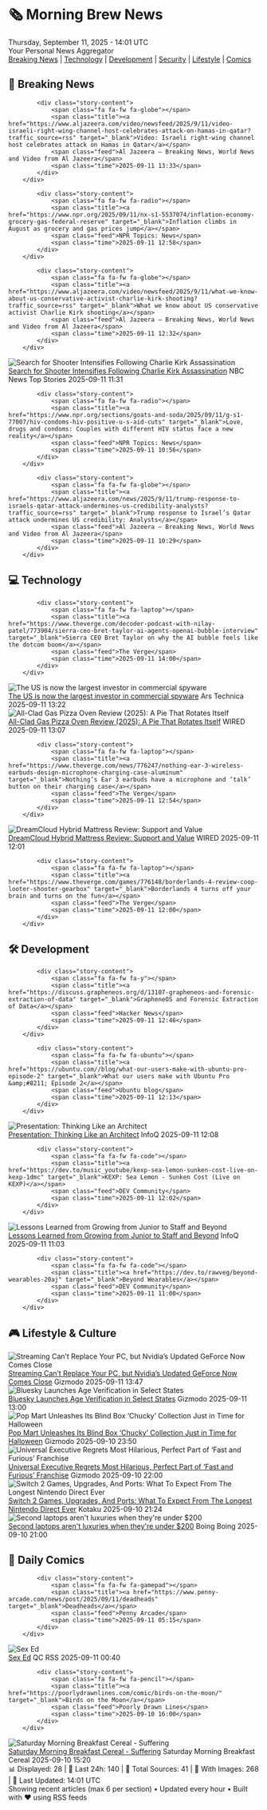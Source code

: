 <!-- Processing 54 RSS feeds at 2025-09-11 14:01:41 UTC -->
<!-- Processing: XKCD -->
<!-- Processing: Saturday Morning Breakfast Cereal -->
<!-- Processing: Cyanide & Happiness -->
<!-- Processing: Questionable Content -->
<!-- Processing: Girl Genius -->
<!-- Processing: Dinosaur Comics -->
<!-- Processing: CNN Breaking News -->
<!-- Processing: BBC World News -->
<!-- Processing: Al Jazeera Breaking News -->
<!-- Processing: NPR News -->
<!-- Processing: CBC News -->
<!-- Error processing https://rss.cbc.ca/lineup/topstories.xml: The read operation timed out -->
<!-- Processing: Reuters Top News -->
<!-- Processing: NBC News Breaking -->
<!-- Processing: The Verge -->
<!-- Processing: Ars Technica -->
<!-- Processing: O'Reilly Radar -->
<!-- Processing: WIRED -->
<!-- Processing: Slashdot -->
<!-- Processing: Lobsters Python -->
<!-- Processing: Hacker News -->
<!-- Processing: Ubuntu Blog -->
<!-- Processing: GitHub Blog -->
<!-- Processing: GitLab Blog -->
<!-- Processing: Coding Horror -->
<!-- Processing: Gizmodo -->
<!-- Processing: Krebs on Security -->
<!-- Processing: Schneier on Security -->
<!-- Generated 8 new posts out of 27 feeds processed -->
<div class="newspaper-header">
    <h1 class="newspaper-title">🗞️ Morning Brew News</h1>
    <div class="newspaper-date">Thursday, September 11, 2025 - 14:01 UTC</div>
    <div class="newspaper-subtitle">Your Personal News Aggregator</div>
</div>

<div class="newspaper-nav">
    <a href="#breaking">Breaking News</a> |
    <a href="#tech">Technology</a> |
    <a href="#dev">Development</a> |
    <a href="#security">Security</a> |
    <a href="#lifestyle">Lifestyle</a> |
    <a href="#webcomics">Comics</a>
</div>

<div class="news-section breaking-news" id="breaking">
<h2 class="section-header">🚨 Breaking News</h2>
<div class="stories-container">
<div class="story">
            
            <div class="story-content">
                <span class="fa fa-fw fa-globe"></span>
                <span class="title"><a href="https://www.aljazeera.com/video/newsfeed/2025/9/11/video-israeli-right-wing-channel-host-celebrates-attack-on-hamas-in-qatar?traffic_source=rss" target="_blank">Video: Israeli right-wing channel host celebrates attack on Hamas in Qatar</a></span>
                <span class="feed">Al Jazeera – Breaking News, World News and Video from Al Jazeera</span>
                <span class="time">2025-09-11 13:33</span>
            </div>
        </div>
<div class="story">
            
            <div class="story-content">
                <span class="fa fa-fw fa-radio"></span>
                <span class="title"><a href="https://www.npr.org/2025/09/11/nx-s1-5537074/inflation-economy-grocery-gas-federal-reserve" target="_blank">Inflation climbs in August as grocery and gas prices jump</a></span>
                <span class="feed">NPR Topics: News</span>
                <span class="time">2025-09-11 12:58</span>
            </div>
        </div>
<div class="story">
            
            <div class="story-content">
                <span class="fa fa-fw fa-globe"></span>
                <span class="title"><a href="https://www.aljazeera.com/video/newsfeed/2025/9/11/what-we-know-about-us-conservative-activist-charlie-kirk-shooting?traffic_source=rss" target="_blank">What we know about US conservative activist Charlie Kirk shooting</a></span>
                <span class="feed">Al Jazeera – Breaking News, World News and Video from Al Jazeera</span>
                <span class="time">2025-09-11 12:32</span>
            </div>
        </div>
<div class="story">
            <img src="https://media-cldnry.s-nbcnews.com/image/upload/t_fit_1500w/mpx/2704722219/2025_09/1757590290953_tdy_news_7a_winter_charlie_kirk_250911_1920x1080-e1d9z4.jpg" alt="Search for Shooter Intensifies Following Charlie Kirk Assassination" class="story-image" loading="lazy" onerror="this.style.display='none'">
            <div class="story-content">
                <span class="fa fa-fw fa-broadcast-tower"></span>
                <span class="title"><a href="https://www.today.com/video/search-for-shooter-intensifies-following-charlie-kirk-assassination-247360069761" target="_blank">Search for Shooter Intensifies Following Charlie Kirk Assassination</a></span>
                <span class="feed">NBC News Top Stories</span>
                <span class="time">2025-09-11 11:31</span>
            </div>
        </div>
<div class="story">
            
            <div class="story-content">
                <span class="fa fa-fw fa-radio"></span>
                <span class="title"><a href="https://www.npr.org/sections/goats-and-soda/2025/09/11/g-s1-77007/hiv-condoms-hiv-positive-u-s-aid-cuts" target="_blank">Love, drugs and condoms: Couples with different HIV status face a new reality</a></span>
                <span class="feed">NPR Topics: News</span>
                <span class="time">2025-09-11 10:56</span>
            </div>
        </div>
<div class="story">
            
            <div class="story-content">
                <span class="fa fa-fw fa-globe"></span>
                <span class="title"><a href="https://www.aljazeera.com/news/2025/9/11/trump-response-to-israels-qatar-attack-undermines-us-credibility-analysts?traffic_source=rss" target="_blank">Trump response to Israel’s Qatar attack undermines US credibility: Analysts</a></span>
                <span class="feed">Al Jazeera – Breaking News, World News and Video from Al Jazeera</span>
                <span class="time">2025-09-11 10:29</span>
            </div>
        </div>
</div>
</div>
<div class="news-section tech-news" id="tech">
<h2 class="section-header">💻 Technology</h2>
<div class="stories-container">
<div class="story">
            
            <div class="story-content">
                <span class="fa fa-fw fa-laptop"></span>
                <span class="title"><a href="https://www.theverge.com/decoder-podcast-with-nilay-patel/773904/sierra-ceo-bret-taylor-ai-agents-openai-bubble-interview" target="_blank">Sierra CEO Bret Taylor on why the AI bubble feels like the dotcom boom</a></span>
                <span class="feed">The Verge</span>
                <span class="time">2025-09-11 14:00</span>
            </div>
        </div>
<div class="story">
            <img src="https://cdn.arstechnica.net/wp-content/uploads/2023/07/exploit-vulnerability-security-1-500x500.jpg" alt="The US is now the largest investor in commercial spyware" class="story-image" loading="lazy" onerror="this.style.display='none'">
            <div class="story-content">
                <span class="fa fa-fw fa-cog"></span>
                <span class="title"><a href="https://arstechnica.com/security/2025/09/the-us-is-now-the-largest-investor-in-commercial-spyware/" target="_blank">The US is now the largest investor in commercial spyware</a></span>
                <span class="feed">Ars Technica</span>
                <span class="time">2025-09-11 13:22</span>
            </div>
        </div>
<div class="story">
            <img src="https://media.wired.com/photos/68c22bfadb02b730f61b1d5f/master/pass/Review-%20All-Clad%20Gas%20Pizza%20Oven.png" alt="All-Clad Gas Pizza Oven Review (2025): A Pie That Rotates Itself" class="story-image" loading="lazy" onerror="this.style.display='none'">
            <div class="story-content">
                <span class="fa fa-fw fa-bolt"></span>
                <span class="title"><a href="https://www.wired.com/review/all-clad-gas-pizza-oven/" target="_blank">All-Clad Gas Pizza Oven Review (2025): A Pie That Rotates Itself</a></span>
                <span class="feed">WIRED</span>
                <span class="time">2025-09-11 13:07</span>
            </div>
        </div>
<div class="story">
            
            <div class="story-content">
                <span class="fa fa-fw fa-laptop"></span>
                <span class="title"><a href="https://www.theverge.com/news/776247/nothing-ear-3-wireless-earbuds-design-microphone-charging-case-aluminum" target="_blank">Nothing’s Ear 3 earbuds have a microphone and ‘talk’ button on their charging case</a></span>
                <span class="feed">The Verge</span>
                <span class="time">2025-09-11 12:54</span>
            </div>
        </div>
<div class="story">
            <img src="https://media.wired.com/photos/68b9cec729d5e74472f40061/master/pass/Review-%20DreamCloud%20Hybrid%20Mattress.png" alt="DreamCloud Hybrid Mattress Review: Support and Value" class="story-image" loading="lazy" onerror="this.style.display='none'">
            <div class="story-content">
                <span class="fa fa-fw fa-bolt"></span>
                <span class="title"><a href="https://www.wired.com/review/dreamcloud-hybrid-mattress/" target="_blank">DreamCloud Hybrid Mattress Review: Support and Value</a></span>
                <span class="feed">WIRED</span>
                <span class="time">2025-09-11 12:01</span>
            </div>
        </div>
<div class="story">
            
            <div class="story-content">
                <span class="fa fa-fw fa-laptop"></span>
                <span class="title"><a href="https://www.theverge.com/games/776148/borderlands-4-review-coop-looter-shooter-gearbox" target="_blank">Borderlands 4 turns off your brain and turns on the fun</a></span>
                <span class="feed">The Verge</span>
                <span class="time">2025-09-11 12:00</span>
            </div>
        </div>
</div>
</div>
<div class="news-section dev-news" id="dev">
<h2 class="section-header">🛠️ Development</h2>
<div class="stories-container">
<div class="story">
            
            <div class="story-content">
                <span class="fa fa-fw fa-y"></span>
                <span class="title"><a href="https://discuss.grapheneos.org/d/13107-grapheneos-and-forensic-extraction-of-data" target="_blank">GrapheneOS and Forensic Extraction of Data</a></span>
                <span class="feed">Hacker News</span>
                <span class="time">2025-09-11 12:46</span>
            </div>
        </div>
<div class="story">
            
            <div class="story-content">
                <span class="fa fa-fw fa-ubuntu"></span>
                <span class="title"><a href="https://ubuntu.com//blog/what-our-users-make-with-ubuntu-pro-episode-2" target="_blank">What our users make with Ubuntu Pro &amp;#8211; Episode 2</a></span>
                <span class="feed">Ubuntu blog</span>
                <span class="time">2025-09-11 12:13</span>
            </div>
        </div>
<div class="story">
            <img src="https://res.infoq.com/presentations/architecture-best-practices/en/mediumimage/gregor-hohpe-medium-1756297866716.jpg" alt="Presentation: Thinking Like an Architect" class="story-image" loading="lazy" onerror="this.style.display='none'">
            <div class="story-content">
                <span class="fa fa-fw fa-info-circle"></span>
                <span class="title"><a href="https://www.infoq.com/presentations/architecture-best-practices/?utm_campaign=infoq_content&utm_source=infoq&utm_medium=feed&utm_term=global" target="_blank">Presentation: Thinking Like an Architect</a></span>
                <span class="feed">InfoQ</span>
                <span class="time">2025-09-11 12:08</span>
            </div>
        </div>
<div class="story">
            
            <div class="story-content">
                <span class="fa fa-fw fa-code"></span>
                <span class="title"><a href="https://dev.to/music_youtube/kexp-sea-lemon-sunken-cost-live-on-kexp-1dmc" target="_blank">KEXP: Sea Lemon - Sunken Cost (Live on KEXP)</a></span>
                <span class="feed">DEV Community</span>
                <span class="time">2025-09-11 12:02</span>
            </div>
        </div>
<div class="story">
            <img src="https://res.infoq.com/news/2025/09/growing-junior-staff/en/headerimage/generatedHeaderImage-1757449109449.jpg" alt="Lessons Learned from Growing from Junior to Staff and Beyond" class="story-image" loading="lazy" onerror="this.style.display='none'">
            <div class="story-content">
                <span class="fa fa-fw fa-info-circle"></span>
                <span class="title"><a href="https://www.infoq.com/news/2025/09/growing-junior-staff/?utm_campaign=infoq_content&utm_source=infoq&utm_medium=feed&utm_term=global" target="_blank">Lessons Learned from Growing from Junior to Staff and Beyond</a></span>
                <span class="feed">InfoQ</span>
                <span class="time">2025-09-11 11:03</span>
            </div>
        </div>
<div class="story">
            
            <div class="story-content">
                <span class="fa fa-fw fa-code"></span>
                <span class="title"><a href="https://dev.to/rawveg/beyond-wearables-20aj" target="_blank">Beyond Wearables</a></span>
                <span class="feed">DEV Community</span>
                <span class="time">2025-09-11 11:00</span>
            </div>
        </div>
</div>
</div>
<div class="news-section lifestyle-news" id="lifestyle">
<h2 class="section-header">🎮 Lifestyle & Culture</h2>
<div class="stories-container">
<div class="story">
            <img src="https://gizmodo.com/app/uploads/2025/09/MacBook-Pro-14-Doom-Dark-Ages-GeForce-now-1.jpg" alt="Streaming Can’t Replace Your PC, but Nvidia’s Updated GeForce Now Comes Close" class="story-image" loading="lazy" onerror="this.style.display='none'">
            <div class="story-content">
                <span class="fa fa-fw fa-computer"></span>
                <span class="title"><a href="https://gizmodo.com/streaming-cant-replace-your-pc-but-nvidias-updated-geforce-now-comes-close-2000657060" target="_blank">Streaming Can’t Replace Your PC, but Nvidia’s Updated GeForce Now Comes Close</a></span>
                <span class="feed">Gizmodo</span>
                <span class="time">2025-09-11 13:47</span>
            </div>
        </div>
<div class="story">
            <img src="https://gizmodo.com/app/uploads/2023/07/e4b2c2dc2a22231c0fd46eae4b138b10.jpg" alt="Bluesky Launches Age Verification in Select States" class="story-image" loading="lazy" onerror="this.style.display='none'">
            <div class="story-content">
                <span class="fa fa-fw fa-computer"></span>
                <span class="title"><a href="https://gizmodo.com/bluesky-launches-age-verification-in-select-states-2000657248" target="_blank">Bluesky Launches Age Verification in Select States</a></span>
                <span class="feed">Gizmodo</span>
                <span class="time">2025-09-11 13:00</span>
            </div>
        </div>
<div class="story">
            <img src="https://gizmodo.com/app/uploads/2025/09/Chucky-final-popmart-.jpg" alt="Pop Mart Unleashes Its Blind Box ‘Chucky’ Collection Just in Time for Halloween" class="story-image" loading="lazy" onerror="this.style.display='none'">
            <div class="story-content">
                <span class="fa fa-fw fa-computer"></span>
                <span class="title"><a href="https://gizmodo.com/pop-mart-unleashes-its-blind-box-chucky-collection-just-in-time-for-halloween-2000657269" target="_blank">Pop Mart Unleashes Its Blind Box ‘Chucky’ Collection Just in Time for Halloween</a></span>
                <span class="feed">Gizmodo</span>
                <span class="time">2025-09-10 23:50</span>
            </div>
        </div>
<div class="story">
            <img src="https://gizmodo.com/app/uploads/2025/09/F9-Fast-Furious-Space.jpg" alt="Universal Executive Regrets Most Hilarious, Perfect Part of ‘Fast and Furious’ Franchise" class="story-image" loading="lazy" onerror="this.style.display='none'">
            <div class="story-content">
                <span class="fa fa-fw fa-computer"></span>
                <span class="title"><a href="https://gizmodo.com/universal-executive-regrets-most-hilarious-perfect-part-of-fast-and-furious-franchise-2000657222" target="_blank">Universal Executive Regrets Most Hilarious, Perfect Part of ‘Fast and Furious’ Franchise</a></span>
                <span class="feed">Gizmodo</span>
                <span class="time">2025-09-10 22:00</span>
            </div>
        </div>
<div class="story">
            <img src="https://kotaku.com/app/uploads/2025/09/New-Project-9.jpg" alt="Switch 2 Games, Upgrades, And Ports: What To Expect From The Longest Nintendo Direct Ever" class="story-image" loading="lazy" onerror="this.style.display='none'">
            <div class="story-content">
                <span class="fa fa-fw fa-gamepad"></span>
                <span class="title"><a href="https://kotaku.com/nintendo-direct-switch-2-leaks-mario-re7-smash-bros-2000624779" target="_blank">Switch 2 Games, Upgrades, And Ports: What To Expect From The Longest Nintendo Direct Ever</a></span>
                <span class="feed">Kotaku</span>
                <span class="time">2025-09-10 21:24</span>
            </div>
        </div>
<div class="story">
            <img src="https://i0.wp.com/boingboing.net/wp-content/uploads/2025/09/Apple-MacBook-Air-13.3-1.jpg?fit=1300%2C976&amp;quality=60&amp;ssl=1" alt="Second laptops aren&#x27;t luxuries when they&#x27;re under $200" class="story-image" loading="lazy" onerror="this.style.display='none'">
            <div class="story-content">
                <span class="fa fa-fw fa-arrow-right"></span>
                <span class="title"><a href="https://boingboing.net/2025/09/10/second-laptops-arent-luxuries-when-theyre-under-200.html" target="_blank">Second laptops aren&#x27;t luxuries when they&#x27;re under $200</a></span>
                <span class="feed">Boing Boing</span>
                <span class="time">2025-09-10 21:00</span>
            </div>
        </div>
</div>
</div>
<div class="news-section webcomics-section" id="webcomics">
<h2 class="section-header">🎨 Daily Comics</h2>
<div class="stories-container">
<div class="story">
            
            <div class="story-content">
                <span class="fa fa-fw fa-gamepad"></span>
                <span class="title"><a href="https://www.penny-arcade.com/news/post/2025/09/11/deadheads" target="_blank">Deadheads</a></span>
                <span class="feed">Penny Arcade</span>
                <span class="time">2025-09-11 05:15</span>
            </div>
        </div>
<div class="story">
            <img src="http://www.questionablecontent.net/comics/5655.png" alt="Sex Ed" class="story-image" loading="lazy" onerror="this.style.display='none'">
            <div class="story-content">
                <span class="fa fa-fw fa-music"></span>
                <span class="title"><a href="http://questionablecontent.net/view.php?comic=5655" target="_blank">Sex Ed</a></span>
                <span class="feed">QC RSS</span>
                <span class="time">2025-09-11 00:40</span>
            </div>
        </div>
<div class="story">
            
            <div class="story-content">
                <span class="fa fa-fw fa-pencil"></span>
                <span class="title"><a href="https://poorlydrawnlines.com/comic/birds-on-the-moon/" target="_blank">Birds on the Moon</a></span>
                <span class="feed">Poorly Drawn Lines</span>
                <span class="time">2025-09-10 16:00</span>
            </div>
        </div>
<div class="story">
            <img src="https://www.smbc-comics.com/comics/1757395084-20250910.png" alt="Saturday Morning Breakfast Cereal - Suffering" class="story-image" loading="lazy" onerror="this.style.display='none'">
            <div class="story-content">
                <span class="fa fa-fw fa-smile"></span>
                <span class="title"><a href="https://www.smbc-comics.com/comic/suffering-4" target="_blank">Saturday Morning Breakfast Cereal - Suffering</a></span>
                <span class="feed">Saturday Morning Breakfast Cereal</span>
                <span class="time">2025-09-10 15:20</span>
            </div>
        </div>
</div>
</div>

<div class="newspaper-footer">
    <div class="stats">
        📊 Displayed: 28 | 📅 Last 24h: 140 | 📡 Total Sources: 41 | 📸 With Images: 268 |
        🔄 Last Updated: 14:01 UTC
    </div>
    <div class="footer-note">
        Showing recent articles (max 6 per section) • Updated every hour • Built with ❤️ using RSS feeds
    </div>
</div>
